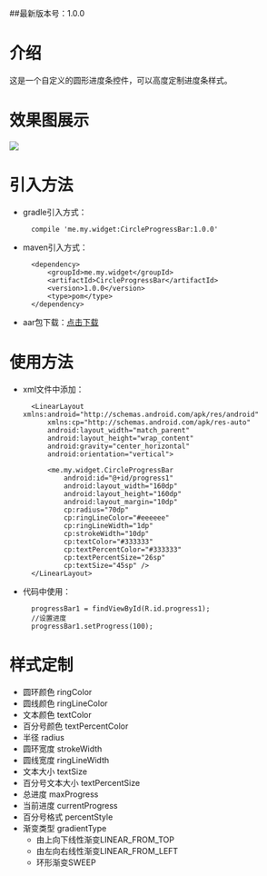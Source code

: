 ##最新版本号：1.0.0

# 介绍
这是一个自定义的圆形进度条控件，可以高度定制进度条样式。

# 效果图展示
![](https://i.imgur.com/PzvtQTj.png)

# 引入方法

- gradle引入方式：

		compile 'me.my.widget:CircleProgressBar:1.0.0'
- maven引入方式：

		<dependency>
  			<groupId>me.my.widget</groupId>
  			<artifactId>CircleProgressBar</artifactId>
  			<version>1.0.0</version>
  			<type>pom</type>
		</dependency>

- aar包下载：[点击下载](https://jcenter.bintray.com/me/my/widget/CircleProgressBar/1.0.0/CircleProgressBar-1.0.0.aar)

# 使用方法
- xml文件中添加：

		<LinearLayout xmlns:android="http://schemas.android.com/apk/res/android"
        	xmlns:cp="http://schemas.android.com/apk/res-auto"
        	android:layout_width="match_parent"
        	android:layout_height="wrap_content"
        	android:gravity="center_horizontal"
        	android:orientation="vertical">

			<me.my.widget.CircleProgressBar
                android:id="@+id/progress1"
                android:layout_width="160dp"
                android:layout_height="160dp"
                android:layout_margin="10dp"
                cp:radius="70dp"
                cp:ringLineColor="#eeeeee"
                cp:ringLineWidth="1dp"
                cp:strokeWidth="10dp"
                cp:textColor="#333333"
                cp:textPercentColor="#333333"
                cp:textPercentSize="26sp"
                cp:textSize="45sp" />
		</LinearLayout>

- 代码中使用：

		progressBar1 = findViewById(R.id.progress1);
		//设置进度
        progressBar1.setProgress(100);

# 样式定制

- 圆环颜色 ringColor
- 圆线颜色 ringLineColor
- 文本颜色 textColor
- 百分号颜色 textPercentColor
- 半径 radius
- 圆环宽度 strokeWidth
- 圆线宽度 ringLineWidth
- 文本大小 textSize
- 百分号文本大小 textPercentSize
- 总进度 maxProgress
- 当前进度 currentProgress
- 百分号格式 percentStyle
- 渐变类型 gradientType
  - 由上向下线性渐变LINEAR_FROM_TOP
  - 由左向右线性渐变LINEAR_FROM_LEFT
  - 环形渐变SWEEP
